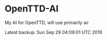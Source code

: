 # OpenTTD-AI
My AI for OpenTTD, will use primarily air

Latest backup: Sun Sep 29 04:09:01 UTC 2019
